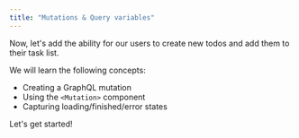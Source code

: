 ```yaml
---
title: "Mutations & Query variables"
---
```


Now, let's add the ability for our users to create new todos and add them to
their task list.

We will learn the following concepts:

- Creating a GraphQL mutation
- Using the `<Mutation>` component
- Capturing loading/finished/error states

Let's get started!
